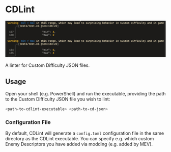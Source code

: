 # CDLint

![A screenshot of CDLint producing diagnostics](./assets/screenshot.png)

A linter for Custom Difficulty JSON files.

## Usage

Open your shell (e.g. PowerShell) and run the executable, providing the path
to the Custom Difficulty JSON file you wish to lint:

```bash
<path-to-cdlint-executable> <path-to-cd-json>
```

### Configuration File

By default, CDLint will generate a `config.toml` configuration file in the
same directory as the CDLint executable. You can specify e.g. which custom
Enemy Descriptors you have added via modding (e.g. added by MEV).

